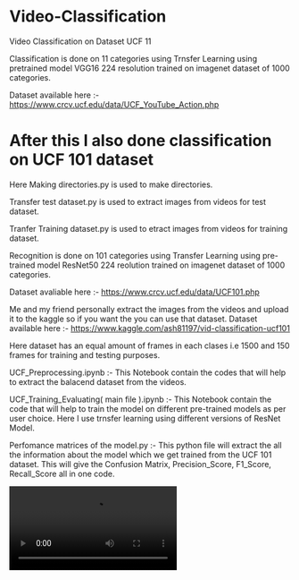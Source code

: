 # Video-Classification
Video Classification on Dataset UCF 11

Classification is done on 11 categories using Trnsfer Learning using pretrained model VGG16 224 resolution trained on imagenet dataset of 1000 categories.

Dataset available here :- https://www.crcv.ucf.edu/data/UCF_YouTube_Action.php

# After this I also done classification on UCF 101 dataset

Here Making directories.py is used to make directories.

Transfer test dataset.py is used to extract images from videos for test dataset.

Tranfer Training dataset.py is used to etract images from videos for training dataset.

Recognition is done on 101 categories using Transfer Learning using pre-trained model ResNet50 224 reolution trained on imagenet dataset of 1000 categories.

Dataset avaliable here :- https://www.crcv.ucf.edu/data/UCF101.php

Me and my friend personally extract the images from the videos and upload it to the kaggle so if you want the you can use that dataset.
Dataset available here :- https://www.kaggle.com/ash81197/vid-classification-ucf101

Here dataset has an equal amount of frames in each clases i.e 1500 and 150 frames for training and testing purposes.

UCF_Preprocessing.ipynb :- This Notebook contain the codes that will help to extract the balacend dataset from the videos.

UCF_Training_Evaluating( main file ).ipynb :- This Notebook contain the code that will help to train the model on different pre-trained models as per user choice.
Here I use trnsfer learning using different versions of ResNet Model.

Perfomance matrices of the model.py :- This python file will extract the all the information about the model which we get trained from the UCF 101 dataset. This will give the Confusion Matrix, Precision_Score, F1_Score, Recall_Score all in one code.

![Output Sample](https://github.com/Chirag-v09/Video-Classification/blob/master/titled.avi)
